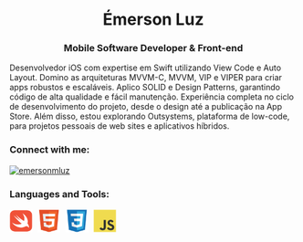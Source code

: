 <h1 align="center">Émerson Luz</h1>
<h3 align="center">Mobile Software Developer & Front-end</h3>

Desenvolvedor iOS com expertise em Swift utilizando View Code e Auto Layout. Domino as arquiteturas MVVM-C, MVVM, VIP e VIPER para criar apps robustos e escaláveis. Aplico SOLID e Design Patterns, garantindo código de alta qualidade e fácil manutenção. Experiência completa no ciclo de desenvolvimento do projeto, desde o design até a publicação na App Store. Além disso, estou explorando Outsystems, plataforma de low-code, para projetos pessoais de web sites e aplicativos híbridos.

<h3 align="left">Connect with me:</h3>
<p align="left">
<a href="https://linkedin.com/in/emersonmluz" target="blank"><img align="center" src="https://raw.githubusercontent.com/rahuldkjain/github-profile-readme-generator/master/src/images/icons/Social/linked-in-alt.svg" alt="emersonmluz" height="30" width="40" /></a>
</p>

<h3 align="left">Languages and Tools:</h3>
<p>
  <img src="https://raw.githubusercontent.com/devicons/devicon/master/icons/swift/swift-original.svg" alt="swift" width="40" height="40" style="margin-right: 5px;"/>
  <img src="https://raw.githubusercontent.com/devicons/devicon/master/icons/html5/html5-original.svg" alt="html5" width="40" height="40" style="margin-right: 5px;"/>
  <img src="https://raw.githubusercontent.com/devicons/devicon/master/icons/css3/css3-original.svg" alt="css3" width="40" height="40" style="margin-right: 5px;"/>
  <img src="https://raw.githubusercontent.com/devicons/devicon/master/icons/javascript/javascript-original.svg" alt="javascript" width="40" height="40" style="margin-right: 5px;"/>
</p>
